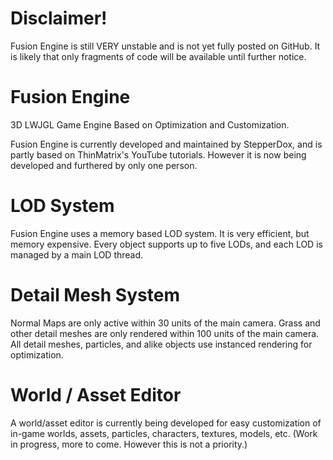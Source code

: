 # Disclaimer!
Fusion Engine is still VERY unstable and is not yet fully posted on GitHub. 
It is likely that only fragments of code will be available until further notice.

# Fusion Engine
3D LWJGL Game Engine Based on Optimization and Customization.

Fusion Engine is currently developed and maintained by StepperDox, and
is partly based on ThinMatrix's YouTube tutorials. However it is now
being developed and furthered by only one person. 

# LOD System
Fusion Engine uses a memory based LOD system. It is very efficient, but
memory expensive. Every object supports up to five LODs, and each LOD
is managed by a main LOD thread.

# Detail Mesh System
Normal Maps are only active within 30 units of the main camera. Grass
and other detail meshes are only rendered within 100 units of the main
camera. All detail meshes, particles, and alike objects use instanced
rendering for optimization.

# World / Asset Editor
A world/asset editor is currently being developed for easy customization
of in-game worlds, assets, particles, characters, textures, models, etc.
(Work in progress, more to come. However this is not a priority.)
